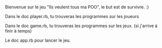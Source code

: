 Bienvenue sur le jeu "Ils veulent tous ma POO", le but est de survivre. :)

Dans le doc player.rb, tu trouveras les programmes sur les joueurs

Dans le doc game.rb, tu trouveras les programmes sur les jeux. (si j'arrive à finir à temps)

Le doc app.rb pour lancer le jeu.
